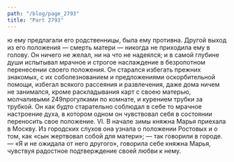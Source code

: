 ```yaml
---
path: "/blog/page_2793"
title: "Part 2793"
---
```


ю ему предлагали его родственницы, была ему противна. Другой выход из его положения — смерть матери — никогда не приходила ему в голову. Он ничего не желал, ни на что не надеялся; и в самой глубине души испытывал мрачное и строгое наслаждение в безропотном перенесении своего положения. Он старался избегать прежних знакомых, с их соболезнованием и предложениями оскорбительной помощи, избегал всякого рассеяния и развлечения, даже дома ничем не занимался, кроме раскладывания карт с своею матерью, молчаливыми 249прогулками по комнате, и курением трубки за трубкой. Он как будто старательно соблюдал в себе то мрачное настроение духа, в котором одном он чувствовал себя в состоянии переносить свое положение.
VI.
В начале зимы княжна Марья приехала в Москву. Из городских слухов она узнала о положении Ростовых и о том, как «сын жертвовал собой для матери»; — так говорили в городе. — «Я и не ожидала от него другого», говорила себе княжна Марья, чувствуя радостное подтверждение своей любви к нему.
